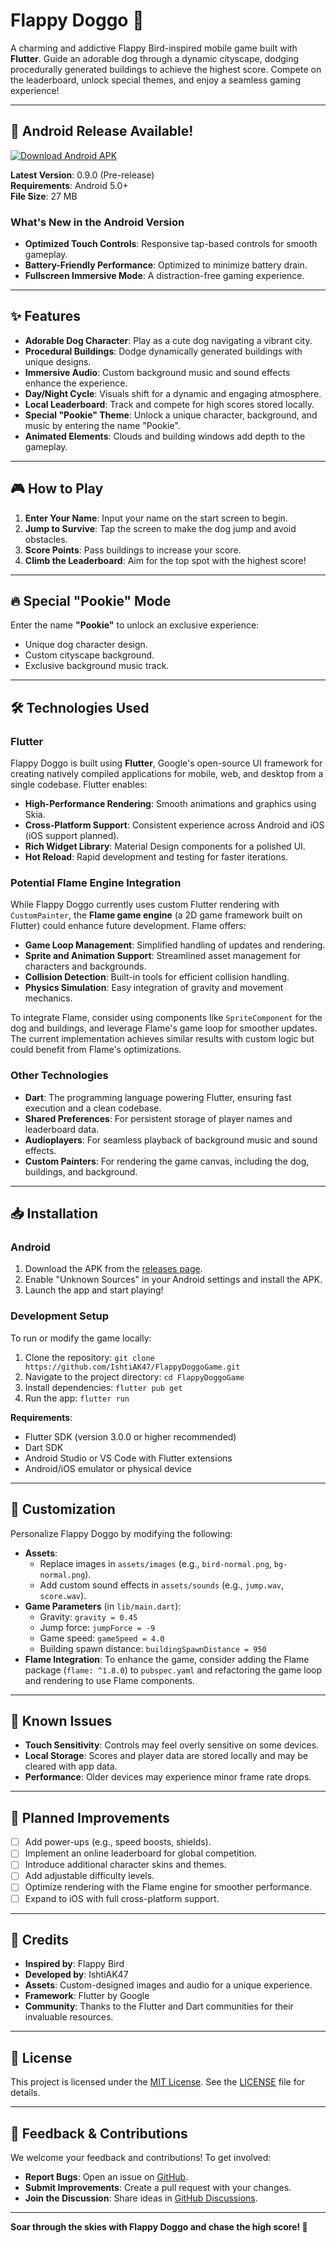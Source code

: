 # Flappy Doggo 🐶

A charming and addictive Flappy Bird-inspired mobile game built with **Flutter**. Guide an adorable dog through a dynamic cityscape, dodging procedurally generated buildings to achieve the highest score. Compete on the leaderboard, unlock special themes, and enjoy a seamless gaming experience!

---

## 📱 Android Release Available!

[![Download Android APK](https://img.shields.io/badge/Download-Android_APK-brightgreen?style=for-the-badge&logo=android)](https://github.com/IshtiAK47/FlappyDoggoGame/releases/tag/Android)

**Latest Version**: 0.9.0 (Pre-release)  
**Requirements**: Android 5.0+  
**File Size**: 27 MB  

### What's New in the Android Version
- **Optimized Touch Controls**: Responsive tap-based controls for smooth gameplay.
- **Battery-Friendly Performance**: Optimized to minimize battery drain.
- **Fullscreen Immersive Mode**: A distraction-free gaming experience.

---

## ✨ Features

- **Adorable Dog Character**: Play as a cute dog navigating a vibrant city.
- **Procedural Buildings**: Dodge dynamically generated buildings with unique designs.
- **Immersive Audio**: Custom background music and sound effects enhance the experience.
- **Day/Night Cycle**: Visuals shift for a dynamic and engaging atmosphere.
- **Local Leaderboard**: Track and compete for high scores stored locally.
- **Special "Pookie" Theme**: Unlock a unique character, background, and music by entering the name "Pookie".
- **Animated Elements**: Clouds and building windows add depth to the gameplay.

---

## 🎮 How to Play

1. **Enter Your Name**: Input your name on the start screen to begin.
2. **Jump to Survive**: Tap the screen to make the dog jump and avoid obstacles.
3. **Score Points**: Pass buildings to increase your score.
4. **Climb the Leaderboard**: Aim for the top spot with the highest score!

---

## 🔥 Special "Pookie" Mode

Enter the name **"Pookie"** to unlock an exclusive experience:
- Unique dog character design.
- Custom cityscape background.
- Exclusive background music track.

---

## 🛠️ Technologies Used

### Flutter
Flappy Doggo is built using **Flutter**, Google's open-source UI framework for creating natively compiled applications for mobile, web, and desktop from a single codebase. Flutter enables:
- **High-Performance Rendering**: Smooth animations and graphics using Skia.
- **Cross-Platform Support**: Consistent experience across Android and iOS (iOS support planned).
- **Rich Widget Library**: Material Design components for a polished UI.
- **Hot Reload**: Rapid development and testing for faster iterations.

### Potential Flame Engine Integration
While Flappy Doggo currently uses custom Flutter rendering with `CustomPainter`, the **Flame game engine** (a 2D game framework built on Flutter) could enhance future development. Flame offers:
- **Game Loop Management**: Simplified handling of updates and rendering.
- **Sprite and Animation Support**: Streamlined asset management for characters and backgrounds.
- **Collision Detection**: Built-in tools for efficient collision handling.
- **Physics Simulation**: Easy integration of gravity and movement mechanics.

To integrate Flame, consider using components like `SpriteComponent` for the dog and buildings, and leverage Flame's game loop for smoother updates. The current implementation achieves similar results with custom logic but could benefit from Flame's optimizations.

### Other Technologies
- **Dart**: The programming language powering Flutter, ensuring fast execution and a clean codebase.
- **Shared Preferences**: For persistent storage of player names and leaderboard data.
- **Audioplayers**: For seamless playback of background music and sound effects.
- **Custom Painters**: For rendering the game canvas, including the dog, buildings, and background.

---

## 📥 Installation

### Android
1. Download the APK from the [releases page](https://github.com/IshtiAK47/FlappyDoggoGame/releases/tag/Android).
2. Enable "Unknown Sources" in your Android settings and install the APK.
3. Launch the app and start playing!

### Development Setup
To run or modify the game locally:
1. Clone the repository: `git clone https://github.com/IshtiAK47/FlappyDoggoGame.git`
2. Navigate to the project directory: `cd FlappyDoggoGame`
3. Install dependencies: `flutter pub get`
4. Run the app: `flutter run`

**Requirements**:
- Flutter SDK (version 3.0.0 or higher recommended)
- Dart SDK
- Android Studio or VS Code with Flutter extensions
- Android/iOS emulator or physical device

---

## 🎨 Customization

Personalize Flappy Doggo by modifying the following:

- **Assets**:
  - Replace images in `assets/images` (e.g., `bird-normal.png`, `bg-normal.png`).
  - Add custom sound effects in `assets/sounds` (e.g., `jump.wav`, `score.wav`).
- **Game Parameters** (in `lib/main.dart`):
  - Gravity: `gravity = 0.45`
  - Jump force: `jumpForce = -9`
  - Game speed: `gameSpeed = 4.0`
  - Building spawn distance: `buildingSpawnDistance = 950`
- **Flame Integration**: To enhance the game, consider adding the Flame package (`flame: ^1.8.0`) to `pubspec.yaml` and refactoring the game loop and rendering to use Flame components.

---

## 🐛 Known Issues

- **Touch Sensitivity**: Controls may feel overly sensitive on some devices.
- **Local Storage**: Scores and player data are stored locally and may be cleared with app data.
- **Performance**: Older devices may experience minor frame rate drops.

---

## 🚀 Planned Improvements

- [ ] Add power-ups (e.g., speed boosts, shields).
- [ ] Implement an online leaderboard for global competition.
- [ ] Introduce additional character skins and themes.
- [ ] Add adjustable difficulty levels.
- [ ] Optimize rendering with the Flame engine for smoother performance.
- [ ] Expand to iOS with full cross-platform support.

---

## 🙏 Credits

- **Inspired by**: Flappy Bird
- **Developed by**: IshtiAK47
- **Assets**: Custom-designed images and audio for a unique experience.
- **Framework**: Flutter by Google
- **Community**: Thanks to the Flutter and Dart communities for their invaluable resources.

---

## 📜 License

This project is licensed under the [MIT License](LICENSE). See the [LICENSE](LICENSE) file for details.

---

## 💬 Feedback & Contributions

We welcome your feedback and contributions! To get involved:
- **Report Bugs**: Open an issue on [GitHub](https://github.com/IshtiAK47/FlappyDoggoGame/issues).
- **Submit Improvements**: Create a pull request with your changes.
- **Join the Discussion**: Share ideas in [GitHub Discussions](https://github.com/IshtiAK47/FlappyDoggoGame/discussions).

---

**Soar through the skies with Flappy Doggo and chase the high score! 🐾**